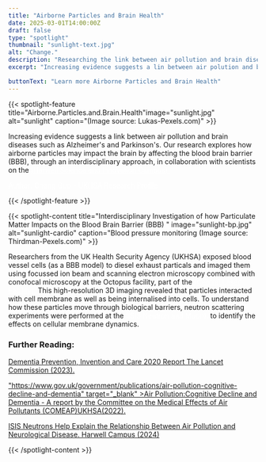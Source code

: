 ```yaml
---
title: "Airborne Particles and Brain Health"
date: 2025-03-01T14:00:00Z
draft: false
type: "spotlight"
thumbnail: "sunlight-text.jpg"
alt: "Change."
description: "Researching the link between air pollution and brain diseases."
excerpt: "Increasing evidence suggests a lin between air polution and brain diseases including Alheimers and Parkinsons.  Research explores the impact of airborne particles affecting the Blood Brain Barrier BBB"

buttonText: "Learn more Airborne Particles and Brain Health"
---
```


{{< spotlight-feature title="Airborne.Particles.and.Brain.Health"image="sunlight.jpg" alt="sunlight" caption="(Image source: Lukas-Pexels.com)" >}}

<p>Increasing evidence suggests a link between air pollution and brain diseases such as Alzheimer's and Parkinson's.  Our research explores how airborne particles may impact the brain by affecting the blood brain barrier (BBB), through an interdisciplinary approach, in collaboration with scientists on the <a style="color:white" href="https://www.harwellcampus.com/" target="_blank"> (Harwell Science and Innovation Campus).</a></p>


<p><a style="color:white;" href="https://researchportal.ukhsa.gov.uk/en/persons/chang-guo"> Author: Chang Guo - UKHSA Research Profile </a></p>
{{< /spotlight-feature >}}

{{< spotlight-content title="Interdisciplinary Investigation of how Particulate Matter Impacts on the Blood Brain Barrier (BBB) " image="sunlight-bp.jpg" alt="sunlight-cardio" caption="Blood pressure monitoring (Image source: Thirdman-Pexels.com)" >}}


<p>Researchers from the UK Health Security Agency (UKHSA) exposed blood vessel cells (as a BBB model) to diesel exhaust particals and imaged them using focussed ion beam and scanning electron microscopy combined with conofocal microscopy at the  Octopus facility, part of the<a style="color:white" href="https://www.clf.stfc.ac.uk/Pages/Octopus-new.aspx/" target="_blank"> (Central Laser Facility).</a>  This high-resolution 3D imaging revealed that particles interacted with cell membrane as well as being internalised into cells.  To understand how these particles move through biological barriers, neutron scattering experiments were performed at the <a style="color:white" href="https://www.isis.stfc.ac.uk/" target="_blank"> (ISIS Neutron and Muon).</a> to identify the effects on cellular membrane dynamics.</p>


<h3 class="red d-none d-lg-block">Further Reading:</h3>

<p><a href=">https://www.thelancet.com/article/S0140-6736(20)30367-6/fulltext#:~:text=New%20evidence%20supports%20adding%20three,%2C%20smoking%2C%20obesity%2C%20depression%2C" target="_blank">Dementia Prevention, Invention and Care 2020 Report The Lancet Commission (2023).</a><p>
<p><a href=>"https://www.gov.uk/government/publications/air-pollution-cognitive-decline-and-dementia" target="_blank" >Air Pollution:Cognitive Decline and Dementia - A report by the Committee on the Medical Effects of Air Pollutants (COMEAP)UKHSA(2022).</a><p>
<p><a href=">https://www.harwellcampus.com/neutrons-help-explain-the-relationship-between-air-pollution-and-neurological-disease/" target="_blank">ISIS Neutrons Help Explain the Relationship Between Air Pollution and Neurological Disease. Harwell Campus (2024)</a></p>
{{< /spotlight-content >}}
